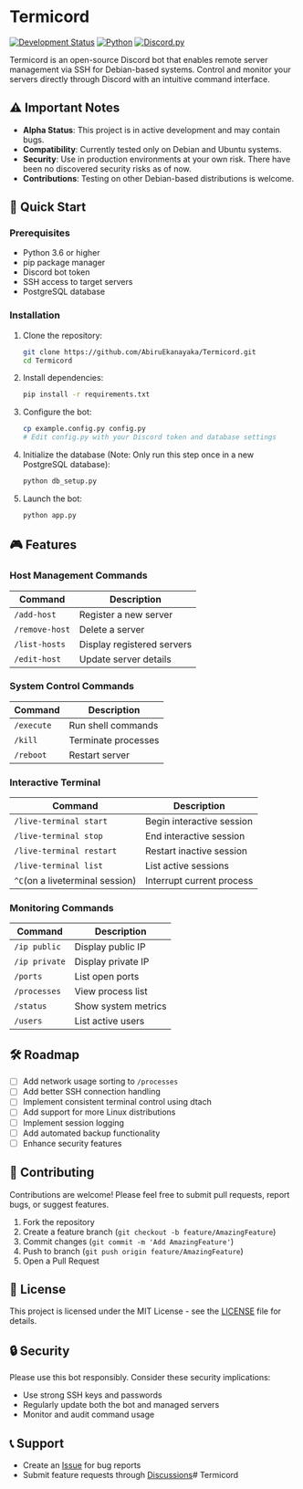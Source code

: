 # Termicord

[![Development Status](https://img.shields.io/badge/status-alpha-orange)](https://github.com/AbiruEkanayaka/Termicord)
[![Python](https://img.shields.io/badge/python-3.6%2B-blue)](https://www.python.org/)
[![Discord.py](https://img.shields.io/badge/discord.py-latest-blue)](https://discordpy.readthedocs.io/)

Termicord is an open-source Discord bot that enables remote server management via SSH for Debian-based systems. Control and monitor your servers directly through Discord with an intuitive command interface.

## ⚠️ Important Notes

- **Alpha Status**: This project is in active development and may contain bugs.
- **Compatibility**: Currently tested only on Debian and Ubuntu systems.
- **Security**: Use in production environments at your own risk. There have been no discovered security risks as of now.
- **Contributions**: Testing on other Debian-based distributions is welcome.

## 🚀 Quick Start

### Prerequisites

- Python 3.6 or higher
- pip package manager
- Discord bot token
- SSH access to target servers
- PostgreSQL database

### Installation

1. Clone the repository:
    ```bash
    git clone https://github.com/AbiruEkanayaka/Termicord.git
    cd Termicord
    ```

2. Install dependencies:
    ```bash
    pip install -r requirements.txt
    ```

3. Configure the bot:
    ```bash
    cp example.config.py config.py
    # Edit config.py with your Discord token and database settings
    ```

4. Initialize the database (Note: Only run this step once in a new PostgreSQL database):
    ```bash
    python db_setup.py
    ```

5. Launch the bot:
    ```bash
    python app.py
    ```

## 🎮 Features

### Host Management Commands

| Command       | Description              |
| ------------- | ------------------------ |
| `/add-host`   | Register a new server    |
| `/remove-host`| Delete a server          |
| `/list-hosts` | Display registered servers|
| `/edit-host`  | Update server details    |

### System Control Commands

| Command      | Description            |
| ------------ | ---------------------- |
| `/execute`   | Run shell commands     |
| `/kill`      | Terminate processes    |
| `/reboot`    | Restart server         |

### Interactive Terminal

| Command                         | Description               |
| ------------------------------- | ------------------------- |
| `/live-terminal start`          | Begin interactive session |
| `/live-terminal stop`           | End interactive session   |
| `/live-terminal restart`        | Restart inactive session  |
| `/live-terminal list`           | List active sessions      |
| `^C`(on a liveterminal session) | Interrupt current process |

### Monitoring Commands

| Command      | Description             |
| ------------ | ----------------------- |
| `/ip public` | Display public IP       |
| `/ip private`| Display private IP      |
| `/ports`     | List open ports         |
| `/processes` | View process list       |
| `/status`    | Show system metrics     |
| `/users`     | List active users       |

## 🛠️ Roadmap

- [ ] Add network usage sorting to `/processes`
- [ ] Add better SSH connection handling
- [ ] Implement consistent terminal control using dtach
- [ ] Add support for more Linux distributions
- [ ] Implement session logging
- [ ] Add automated backup functionality
- [ ] Enhance security features

## 🤝 Contributing

Contributions are welcome! Please feel free to submit pull requests, report bugs, or suggest features.

1. Fork the repository
2. Create a feature branch (`git checkout -b feature/AmazingFeature`)
3. Commit changes (`git commit -m 'Add AmazingFeature'`)
4. Push to branch (`git push origin feature/AmazingFeature`)
5. Open a Pull Request

## 📜 License

This project is licensed under the MIT License - see the [LICENSE](LICENSE) file for details.

## 🔒 Security

Please use this bot responsibly. Consider these security implications:
- Use strong SSH keys and passwords
- Regularly update both the bot and managed servers
- Monitor and audit command usage

## 📞 Support

- Create an [Issue](https://github.com/AbiruEkanayaka/Termicord/issues) for bug reports
- Submit feature requests through [Discussions](https://github.com/AbiruEkanayaka/Termicord/discussions)# Termicord
